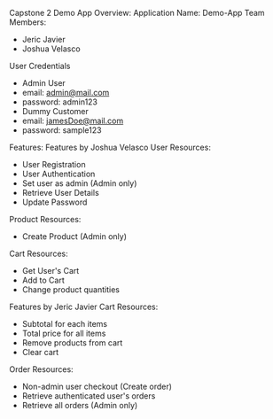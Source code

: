 Capstone 2 Demo App Overview:
Application Name: Demo-App
Team Members:
- Jeric Javier
- Joshua Velasco

User Credentials
- Admin User
- email: admin@mail.com
- password: admin123
- Dummy Customer
- email: jamesDoe@mail.com
- password: sample123

Features:
Features by Joshua Velasco
User Resources:
- User Registration
- User Authentication
- Set user as admin (Admin only)
- Retrieve User Details
- Update Password

Product Resources:
- Create Product (Admin only)

Cart Resources:
- Get User's Cart
- Add to Cart
- Change product quantities

Features by Jeric Javier
Cart Resources:
- Subtotal for each items
- Total price for all items
- Remove products from cart
- Clear cart

Order Resources:
- Non-admin user checkout (Create order)
- Retrieve authenticated user's orders
- Retrieve all orders (Admin only)